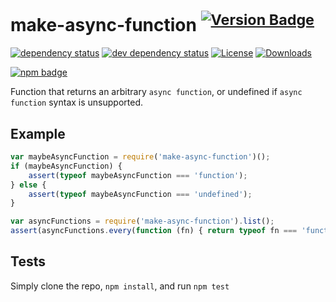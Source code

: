 # make-async-function <sup>[![Version Badge][npm-version-svg]][package-url]</sup>

[![dependency status][deps-svg]][deps-url]
[![dev dependency status][dev-deps-svg]][dev-deps-url]
[![License][license-image]][license-url]
[![Downloads][downloads-image]][downloads-url]

[![npm badge][npm-badge-png]][package-url]

Function that returns an arbitrary `async function`, or undefined if `async function` syntax is unsupported.

## Example
```js
var maybeAsyncFunction = require('make-async-function')();
if (maybeAsyncFunction) {
	assert(typeof maybeAsyncFunction === 'function');
} else {
	assert(typeof maybeAsyncFunction === 'undefined');
}

var asyncFunctions = require('make-async-function').list();
assert(asyncFunctions.every(function (fn) { return typeof fn === 'function'; }));
```

## Tests
Simply clone the repo, `npm install`, and run `npm test`

[package-url]: https://npmjs.org/package/make-async-function
[npm-version-svg]: https://versionbadg.es/ljharb/make-async-function.svg
[deps-svg]: https://david-dm.org/ljharb/make-async-function.svg
[deps-url]: https://david-dm.org/ljharb/make-async-function
[dev-deps-svg]: https://david-dm.org/ljharb/make-async-function/dev-status.svg
[dev-deps-url]: https://david-dm.org/ljharb/make-async-function#info=devDependencies
[npm-badge-png]: https://nodei.co/npm/make-async-function.png?downloads=true&stars=true
[license-image]: https://img.shields.io/npm/l/make-async-function.svg
[license-url]: LICENSE
[downloads-image]: https://img.shields.io/npm/dm/make-async-function.svg
[downloads-url]: https://npm-stat.com/charts.html?package=make-async-function


